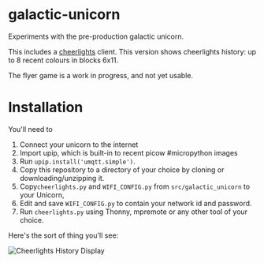 # galactic-unicorn

Experiments with the pre-production galactic unicorn.

This includes a [cheerlights](https://cheerlights.com/) client.
This version shows cheerlights history: up to 8 recent colours in blocks 6x11.

The flyer game is a work in progress, and not yet usable.

# Installation

You'll need to

1. Connect your unicorn to the internet
2. Import upip, which is built-in to recent picow #micropython images
3. Run `upip.install('umqtt.simple')`.
1. Copy this repository to a directory of your choice by cloning or downloading/unzipping it.
2. Copy`cheerlights.py` and `WIFI_CONFIG.py` from `src/galactic_unicorn` to your Unicorn, 
3. Edit and save `WIFI_CONFIG.py` to contain your network id and password.
5. Run `cheerlights.py` using Thonny, mpremote or any other tool of your choice.

Here's the sort of thing you'll see:

![Cheerlights History Display](docs/img/cheerlight-blocks.jpg)



